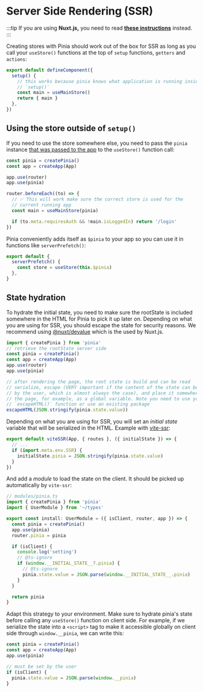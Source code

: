 # Server Side Rendering (SSR)

:::tip
If you are using **Nuxt.js,** you need to read [**these instructions**](./nuxt.md) instead.
:::

Creating stores with Pinia should work out of the box for SSR as long as you call your `useStore()` functions at the top of `setup` functions, `getters` and `actions`:

```ts
export default defineComponent({
  setup() {
    // this works because pinia knows what application is running inside of
    // `setup()`
    const main = useMainStore()
    return { main }
  },
})
```

## Using the store outside of `setup()`

If you need to use the store somewhere else, you need to pass the `pinia` instance [that was passed to the app](#install-the-plugin) to the `useStore()` function call:

```ts
const pinia = createPinia()
const app = createApp(App)

app.use(router)
app.use(pinia)

router.beforeEach((to) => {
  // ✅ This will work make sure the correct store is used for the
  // current running app
  const main = useMainStore(pinia)

  if (to.meta.requiresAuth && !main.isLoggedIn) return '/login'
})
```

Pinia conveniently adds itself as `$pinia` to your app so you can use it in functions like `serverPrefetch()`:

```js
export default {
  serverPrefetch() {
    const store = useStore(this.$pinia)
  },
}
```

## State hydration

To hydrate the initial state, you need to make sure the rootState is included somewhere in the HTML for Pinia to pick it up later on. Depending on what you are using for SSR, you should escape the state for security reasons. We recommend using [@nuxt/devalue](https://github.com/nuxt-contrib/devalue) which is the used by Nuxt.js.

```js
import { createPinia } from 'pinia'
// retrieve the rootState server side
const pinia = createPinia()
const app = createApp(App)
app.use(router)
app.use(pinia)

// after rendering the page, the root state is build and can be read
// serialize, escape (VERY important if the content of the state can be changed
// by the user, which is almost always the case), and place it somewhere on
// the page, for example, as a global variable. Note you need to use your own
// `escapeHTML()` function or use an existing package
escapeHTML(JSON.stringify(pinia.state.value))
```

Depending on what you are using for SSR, you will set an _initial state_ variable that will be serialized in the HTML. Example with [vite-ssr](https://github.com/frandiox/vite-ssr):

```js
export default viteSSR(App, { routes }, ({ initialState }) => {
  // ...
  if (import.meta.env.SSR) {
    initialState.pinia = JSON.stringify(pinia.state.value)
  }
})
```

And add a _module_ to load the state on the client. It should be picked up automatically by `vite-ssr`:

```ts
// modules/pinia.ts
import { createPinia } from 'pinia'
import { UserModule } from '~/types'

export const install: UserModule = ({ isClient, router, app }) => {
  const pinia = createPinia()
  app.use(pinia)
  router.pinia = pinia

  if (isClient) {
    console.log('setting')
    // @ts-ignore
    if (window.__INITIAL_STATE__?.pinia) {
      // @ts-ignore
      pinia.state.value = JSON.parse(window.__INITIAL_STATE__.pinia)
    }
  }

  return pinia
}
```

Adapt this strategy to your environment. Make sure to hydrate pinia's state before calling any `useStore()` function on client side. For example, if we serialize the state into a `<script>` tag to make it accessible globally on client side through `window.__pinia`, we can write this:

```js
const pinia = createPinia()
const app = createApp(App)
app.use(pinia)

// must be set by the user
if (isClient) {
  pinia.state.value = JSON.parse(window.__pinia)
}
```
